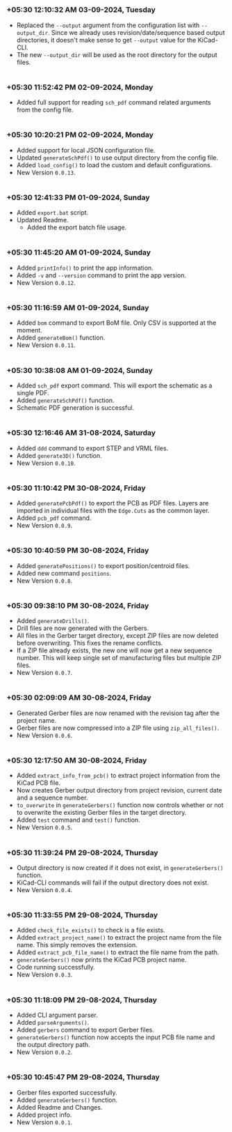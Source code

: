 

#
### **+05:30 12:10:32 AM 03-09-2024, Tuesday**

  * Replaced the `--output` argument from the configuration list with `--output_dir`. Since we already uses revision/date/sequence based output directories, it doesn't make sense to get `--output` value for the KiCad-CLI.
  * The new `--output_dir` will be used as the root directory for the output files.

#
### **+05:30 11:52:42 PM 02-09-2024, Monday**

  * Added full support for reading `sch_pdf` command related arguments from the config file.

#
### **+05:30 10:20:21 PM 02-09-2024, Monday**

  - Added support for local JSON configuration file.
  - Updated `generateSchPdf()` to use output directory from the config file.
  - Added `load_config()` to load the custom and default configurations.
  - New Version `0.0.13`.

#
### **+05:30 12:41:33 PM 01-09-2024, Sunday**

  - Added `export.bat` script.
  - Updated Readme.
    - Added the export batch file usage.

#
### **+05:30 11:45:20 AM 01-09-2024, Sunday**

  - Added `printInfo()` to print the app information.
  - Added `-v` and `--version` command to print the app version.
  - New Version `0.0.12`.

#
### **+05:30 11:16:59 AM 01-09-2024, Sunday**

  - Added `bom` command to export BoM file. Only CSV is supported at the moment.
  - Added `generateBom()` function.
  - New Version `0.0.11`.

#
### **+05:30 10:38:08 AM 01-09-2024, Sunday**

  - Added `sch_pdf` export command. This will export the schematic as a single PDF.
  - Added `generateSchPdf()` function.
  - Schematic PDF generation is successful.

#
### **+05:30 12:16:46 AM 31-08-2024, Saturday**

  - Added `ddd` command to export STEP and VRML files.
  - Added `generate3D()` function.
  - New Version `0.0.10`.

#
### **+05:30 11:10:42 PM 30-08-2024, Friday**

  - Added `generatePcbPdf()` to export the PCB as PDF files. Layers are imported in individual files with the `Edge.Cuts` as the common layer.
  - Added `pcb_pdf` command.
  - New Version `0.0.9`.

#
### **+05:30 10:40:59 PM 30-08-2024, Friday**

  - Added `generatePositions()` to export position/centroid files.
  - Added new command `positions`.
  - New Version `0.0.8`.

#
### **+05:30 09:38:10 PM 30-08-2024, Friday**

  - Added `generateDrills()`.
  - Drill files are now generated with the Gerbers.
  - All files in the Gerber target directory, except ZIP files are now deleted before overwriting. This fixes the rename conflicts.
  - If a ZIP file already exists, the new one will now get a new sequence number. This will keep single set of manufacturing files but multiple ZIP files.
  - New Version `0.0.7`.

#
### **+05:30 02:09:09 AM 30-08-2024, Friday**

  - Generated Gerber files are now renamed with the revision tag after the project name.
  - Gerber files are now compressed into a ZIP file using `zip_all_files()`.
  - New Version `0.0.6`.

#
### **+05:30 12:17:50 AM 30-08-2024, Friday**

  - Added `extract_info_from_pcb()` to extract project information from the KiCad PCB file.
  - Now creates Gerber output directory from project revision, current date and a sequence number.
  - `to_overwrite` in `generateGerbers()` function now controls whether or not to overwrite the existing Gerber files in the target directory.
  - Added `test` command and `test()` function.
  - New Version `0.0.5`.
  
#
### **+05:30 11:39:24 PM 29-08-2024, Thursday**

  - Output directory is now created if it does not exist, in `generateGerbers()` function.
  - KiCad-CLI commands will fail if the output directory does not exist.
  - New Version `0.0.4`.

#
### **+05:30 11:33:55 PM 29-08-2024, Thursday**

  - Added `check_file_exists()` to check is a file exists.
  - Added `extract_project_name()` to extract the project name from the file name. This simply removes the extension.
  - Added `extract_pcb_file_name()` to extract the file name from the path.
  - `generateGerbers()` now prints the KiCad PCB project name.
  - Code running successfully.
  - New Version `0.0.3`.

#
### **+05:30 11:18:09 PM 29-08-2024, Thursday**

  - Added CLI argument parser.
  - Added `parseArguments()`.
  - Added `gerbers` command to export Gerber files.
  - `generateGerbers()` function now accepts the input PCB file name and the output directory path.
  - New Version `0.0.2`.

#
### **+05:30 10:45:47 PM 29-08-2024, Thursday**

  - Gerber files exported successfully.
  - Added `generateGerbers()` function.
  - Added Readme and Changes.
  - Added project info.
  - New Version `0.0.1`.
